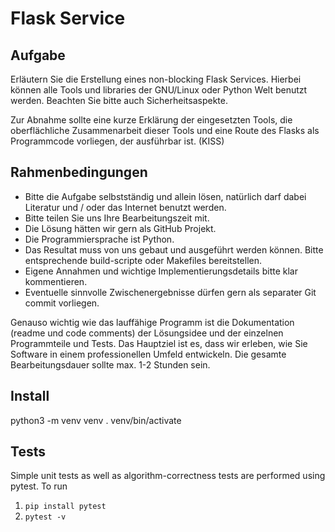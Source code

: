 # Flask Service

## Aufgabe

Erläutern Sie die Erstellung eines non-blocking Flask Services. Hierbei können alle Tools und libraries der GNU/Linux oder Python Welt benutzt werden. Beachten Sie bitte auch Sicherheitsaspekte.

Zur Abnahme sollte eine kurze Erklärung der eingesetzten Tools, die oberflächliche Zusammenarbeit dieser Tools und eine Route des Flasks als Programmcode vorliegen, der ausführbar ist. (KISS)

## Rahmenbedingungen

- Bitte die Aufgabe selbstständig und allein lösen, natürlich darf dabei Literatur und / oder das Internet benutzt werden.
- Bitte teilen Sie uns Ihre Bearbeitungszeit mit.
- Die Lösung hätten wir gern als GitHub Projekt.
- Die Programmiersprache ist Python.
- Das Resultat muss von uns gebaut und ausgeführt werden können. Bitte entsprechende build-scripte oder Makefiles bereitstellen.
- Eigene Annahmen und wichtige Implementierungsdetails bitte klar kommentieren.
- Eventuelle sinnvolle Zwischenergebnisse dürfen gern als separater Git commit vorliegen.

Genauso wichtig wie das lauffähige Programm ist die Dokumentation (readme und code comments) der Lösungsidee und der einzelnen Programmteile und Tests. Das Hauptziel ist es, dass wir erleben, wie Sie Software in einem professionellen Umfeld entwickeln. Die gesamte Bearbeitungsdauer sollte max. 1-2 Stunden sein.

## Install

python3 -m venv venv
. venv/bin/activate

## Tests

Simple unit tests as well as algorithm-correctness tests are performed using pytest. To run

  1. `pip install pytest`
  1. `pytest -v`
